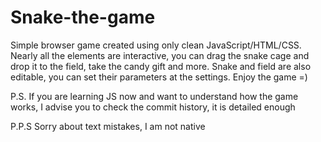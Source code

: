 # Snake-the-game
Simple browser game created using only clean JavaScript/HTML/CSS.
Nearly all the elements are interactive, you can drag the snake cage and drop it to the field, take the candy gift and more.
Snake and field are also editable, you can set their parameters at the settings.
Enjoy the game =)

P.S. If you are learning JS now and want to understand how the game works, I advise you to check the commit history, it is detailed enough

P.P.S Sorry about text mistakes, I am not native

